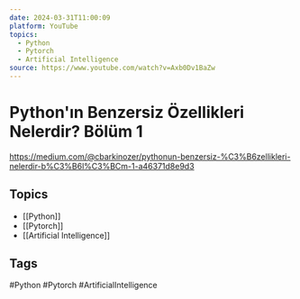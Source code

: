 ```yaml
---
date: 2024-03-31T11:00:09
platform: YouTube
topics:
  - Python
  - Pytorch
  - Artificial Intelligence
source: https://www.youtube.com/watch?v=Axb0Dv1BaZw
---
```

# Python'ın Benzersiz Özellikleri Nelerdir? Bölüm 1

https://medium.com/@cbarkinozer/pythonun-benzersiz-%C3%B6zellikleri-nelerdir-b%C3%B6l%C3%BCm-1-a46371d8e9d3

## Topics
- [[Python]]
- [[Pytorch]]
- [[Artificial Intelligence]]

## Tags
#Python #Pytorch #ArtificialIntelligence
